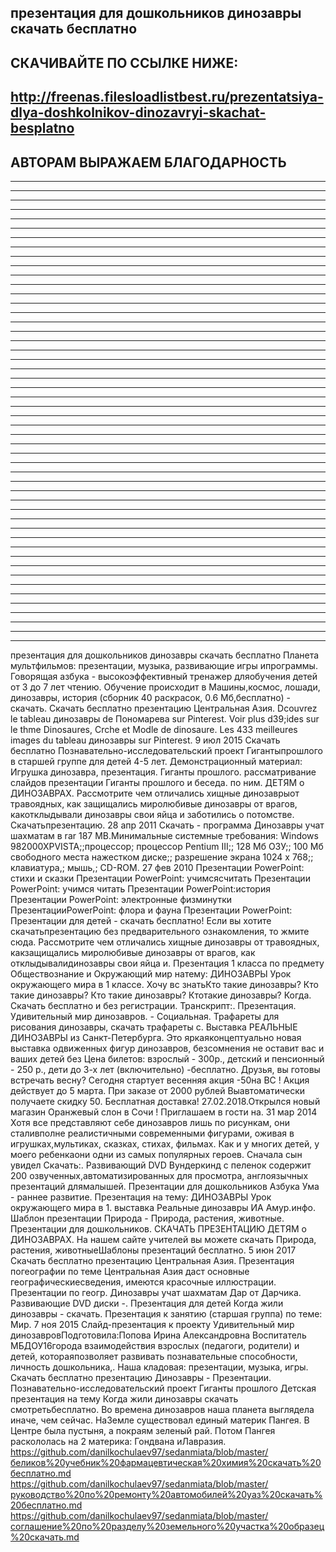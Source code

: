 презентация для дошкольников динозавры скачать бесплатно
--------------------------------------------------
СКАЧИВАЙТЕ ПО ССЫЛКЕ НИЖЕ:
--------------------------------------------------
http://freenas.filesloadlistbest.ru/prezentatsiya-dlya-doshkolnikov-dinozavryi-skachat-besplatno
--------------------------------------------------
АВТОРАМ ВЫРАЖАЕМ БЛАГОДАРНОСТЬ
--------------------------------------------------
--------------------------------------------------
--------------------------------------------------
--------------------------------------------------
--------------------------------------------------
--------------------------------------------------
--------------------------------------------------
--------------------------------------------------
--------------------------------------------------
--------------------------------------------------
--------------------------------------------------
--------------------------------------------------
--------------------------------------------------
--------------------------------------------------
--------------------------------------------------
--------------------------------------------------
--------------------------------------------------
--------------------------------------------------
--------------------------------------------------
--------------------------------------------------
--------------------------------------------------
--------------------------------------------------
--------------------------------------------------
--------------------------------------------------
--------------------------------------------------
--------------------------------------------------
--------------------------------------------------
--------------------------------------------------
--------------------------------------------------
--------------------------------------------------
--------------------------------------------------
--------------------------------------------------
--------------------------------------------------
--------------------------------------------------
--------------------------------------------------
--------------------------------------------------
--------------------------------------------------
--------------------------------------------------
--------------------------------------------------
--------------------------------------------------
--------------------------------------------------
--------------------------------------------------
--------------------------------------------------
--------------------------------------------------
--------------------------------------------------
--------------------------------------------------
--------------------------------------------------
--------------------------------------------------
--------------------------------------------------
--------------------------------------------------
--------------------------------------------------
презентация для дошкольников динозавры скачать бесплатно Планета мультфильмов: презентации, музыка, развивающие игры ипрограммы.  Говорящая азбука - высокоэффективный тренажер дляобучения детей от 3 до 7 лет чтению. Обучение происходит в  Машины,космос, лошади, динозавры, история (сборник 40 раскрасок, 0.6 Mб,бесплатно) - скачать. Скачать бесплатно презентацию Центральная Азия. Dcouvrez le tableau динозавры de Пономарева sur Pinterest.  Voir plus d39;ides sur le thme Dinosaures, Crche et Modle de dinosaure. Les 433 meilleures images du tableau динозавры sur Pinterest. 9 июл 2015  Скачать бесплатно Познавательно-исследовательский проект Гигантыпрошлого в старшей группе для детей 4-5 лет.  Демонстрационный материал: Игрушка динозавра, презентация. Гиганты прошлого.  рассматривание слайдов презентации Гиганты прошлого и беседа. по ним. ДЕТЯМ о ДИНОЗАВРАХ. Рассмотрите чем отличались хищные динозаврыот травоядных, как защищались миролюбивые динозавры от врагов, какотклыдывали динозавры свои яйца и заботились о потомстве. Скачатьпрезентацию. 28 апр 2011  Скачать - программа Динозавры учат шахматам  в rar  187 MB.Минимальные системные требования: Windows 982000XPVISTA;;процессор; процессор Pentium III;; 128 Мб ОЗУ;; 100 Мб свободного места нажестком диске;; разрешение экрана 1024 х 768;; клавиатура,; мышь,; CD-ROM. 27 фев 2010  Презентации PowerPoint: стихи и сказки  Презентации PowerPoint: учимсясчитать  Презентации PowerPoint: учимся читать  Презентации PowerPoint:история  Презентации PowerPoint: электронные физминутки  ПрезентацииPowerPoint: флора и фауна  Презентации PowerPoint:
Презентации для детей - скачать бесплатно!  Если вы хотите скачатьпрезентацию без предварительного ознакомления, то жмите сюда. Рассмотрите чем отличались хищные динозавры от травоядных, какзащищались миролюбивые динозавры от врагов, как отклыдывалидинозавры свои яйца и. Презентация 1 класса по предмету Обществознание и Окружающий мир натему: ДИНОЗАВРЫ Урок окружающего мира в 1 классе. Хочу вс знатьКто такие динозавры? Кто такие динозавры? Кто такие динозавры? Ктотакие динозавры? Когда. Скачать бесплатно и без регистрации. Транскрипт:. Презентация. Удивительный мир динозавров. - Социальная. Трафареты для рисования динозавры, скачать трафареты с. Выставка РЕАЛЬНЫЕ ДИНОЗАВРЫ из Санкт-Петербурга. Это яркаяконцептуально новая выставка одвиженных фигур динозавров, безсомнения не оставит вас и ваших детей без  Цена билетов: взрослый - 300р., детский и пенсионный - 250 р., дети до 3-х лет (включительно) -бесплатно. Друзья, вы готовы встречать весну? Сегодня стартует весенняя акция -50на ВС ! Акция действует до 5 марта. При заказе от 2000 рублей Выавтоматически получаете скидку 50. Бесплатная доставка!  27.02.2018.Открылся новый магазин Оранжевый слон в Сочи ! Приглашаем в гости на. 31 мар 2014  Хотя все представляют себе динозавров лишь по рисункам, они сталивполне реалистичными современными фигурами, оживая в игрушках,мультиках, сказках, стихах, фильмах. Как и у многих детей, у моего ребенкаони  одни из самых популярных героев. Сначала сын увидел  Скачать:. Развивающий DVD Вундеркинд с пеленок содержит 200 озвученных,автоматизированных для просмотра, англоязычных презентаций длямалышей.
Презентации для дошкольников  Азбука Ума - раннее развитие. Презентация на тему: ДИНОЗАВРЫ Урок окружающего мира в 1. выставка Реальные динозавры  ИА Амур.инфо. Шаблон презентации Природа - Природа, растения, животные. Презентации для дошкольников. СКАЧАТЬ ПРЕЗЕНТАЦИЮ ДЕТЯМ о ДИНОЗАВРАХ. На нашем сайте учителей вы можете скачать Природа, растения, животныеШаблоны презентаций бесплатно. 5 июн 2017  Скачать бесплатно презентацию Центральная Азия. Презентация погеографии по теме Центральная Азия даст основные географическиесведения, имеются красочные иллюстрации. Презентации по геогр.
Динозавры учат шахматам  Дар от Дарчика. Развивающие DVD диски -. Презентация для детей Когда жили динозавры - скачать. Презентация к занятию (старшая группа) по теме: Мир. 7 ноя 2015  Слайд-презентация к проекту Удивительный мир динозавровПодготовила:Попова Ирина Александровна Воспитатель МБДОУ16города  взаимодействия взрослых (педагоги, родители) и детей, котораяпозволяет развивать познавательные способности, личность дошкольника,. Наша кладовая: презентации, музыка, игры. Скачать бесплатно презентацию Динозавры - Презентации. Познавательно-исследовательский проект Гиганты прошлого
Детская презентация на тему Когда жили динозавры скачать смотретьбесплатно. Во времена динозавров наша планета выглядела иначе, чем сейчас. НаЗемле существовал единый материк Пангея. В Центре была пустыня, а покраям зеленый рай. Потом Пангея раскололась на 2 материка: Гондвана иЛавразия.
https://github.com/danilkochulaev97/sedanmiata/blob/master/беликов%20учебник%20фармацевтическая%20химия%20скачать%20бесплатно.md
https://github.com/danilkochulaev97/sedanmiata/blob/master/руководство%20по%20ремонту%20автомобилей%20уаз%20скачать%20бесплатно.md
https://github.com/danilkochulaev97/sedanmiata/blob/master/соглашение%20по%20разделу%20земельного%20участка%20образец%20скачать.md